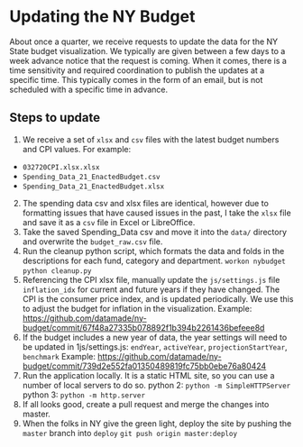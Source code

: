 # Updating the NY Budget

About once a quarter, we receive requests to update the data for the NY State budget visualization. We typically are given between a few days to a week advance notice that the request is coming. When it comes, there is a time sensitivity and required coordination to publish the updates at a specific time. This typically comes in the form of an email, but is not scheduled with a specific time in advance.

## Steps to update

1. We receive a set of `xlsx` and `csv` files with the latest budget numbers and CPI values. For example:
 - `032720CPI.xlsx.xlsx`
 - `Spending_Data_21_EnactedBudget.csv`
 - `Spending_Data_21_EnactedBudget.xlsx`
2. The spending data csv and xlsx files are identical, however due to formatting issues that have caused issues in the past, I take the `xlsx` file and save it as a `csv` file in Excel or LibreOffice.
3. Take the saved Spending_Data csv and move it into the `data/` directory and overwrite the `budget_raw.csv` file.
4. Run the cleanup python script, which formats the data and folds in the descriptions for each fund, category and department.
`workon nybudget`
`python cleanup.py`
5. Referencing the CPI xlsx file, manually update the `js/settings.js` file `inflation_idx` for current and future years if they have changed. The CPI is the consumer price index, and is updated periodically. We use this to adjust the budget for inflation in the visualization. Example: https://github.com/datamade/ny-budget/commit/67f48a27335b078892f1b394b2261436befeee8d
6. If the budget includes a new year of data, the year settings will need to be updated in 1js/settings.js: `endYear`, `activeYear`, `projectionStartYear`, `benchmark`
Example: https://github.com/datamade/ny-budget/commit/739d2e552fa01350489819fc75bb0ebe76a80424
7. Run the application locally. It is a static HTML site, so you can use a number of local servers to do so.
python 2: `python -m SimpleHTTPServer`
python 3: `python -m http.server`
8. If all looks good, create a pull request and merge the changes into master.
9. When the folks in NY give the green light, deploy the site by pushing the `master` branch into `deploy`
`git push origin master:deploy`